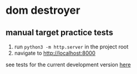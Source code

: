 dom destroyer
=============

manual target practice tests
----------------------------

1. run `python3 -m http.server` in the project root
2. navigate to <http://localhost:8000>

see tests for the current development version [here](https://phil.schleihauf.ca/dom-destroyer/)

